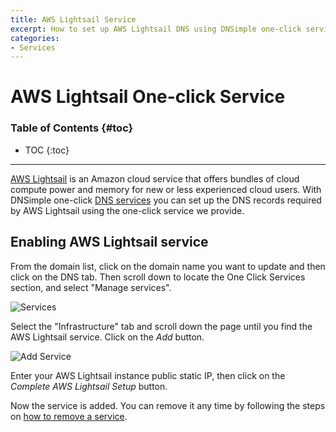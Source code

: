 ```yaml
---
title: AWS Lightsail Service
excerpt: How to set up AWS Lightsail DNS using DNSimple one-click service.
categories:
- Services
---
```


# AWS Lightsail One-click Service

### Table of Contents {#toc}

* TOC
{:toc}

---

[AWS Lightsail](https://aws.amazon.com/lightsail/) is an Amazon cloud service that offers bundles of cloud compute power and memory for new or less experienced cloud users. With DNSimple one-click [DNS services](/categories/services/) you can set up the DNS records required by AWS Lightsail using the one-click service we provide.


## Enabling AWS Lightsail service

From the domain list, click on the domain name you want to update and then click on the DNS tab. Then scroll down to locate the One Click Services section, and select "Manage services".

![Services](/files/services-dns-page-add.png)

Select the "Infrastructure" tab and scroll down the page until you find the AWS Lightsail service. Click on the *Add* button.

![Add Service](/files/services-amazon-lightsail.png)

Enter your AWS Lightsail instance public static IP, then click on the *Complete AWS Lightsail Setup* button.

Now the service is added. You can remove it any time by following the steps on [how to remove a service](/articles/services/#removing-services).
